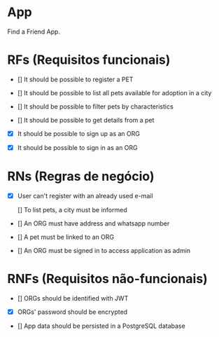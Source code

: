 # App

Find a Friend App.

# RFs (Requisitos funcionais)

- [] It should be possible to register a PET

- [] It should be possible to list all pets available for adoption in a city

- [] It should be possible to filter pets by characteristics

- [] It should be possible to get details from a pet

- [x] It should be possible to sign up as an ORG

- [x] It should be possible to sign in as an ORG

# RNs (Regras de negócio)

- [x] User can't register with an already used e-mail

  [] To list pets, a city must be informed

- [] An ORG must have address and whatsapp number

- [] A pet must be linked to an ORG

- [] An ORG must be signed in to access application as admin

# RNFs (Requisitos não-funcionais)

- [] ORGs should be identified with JWT

- [x] ORGs' password should be encrypted

- [] App data should be persisted in a PostgreSQL database